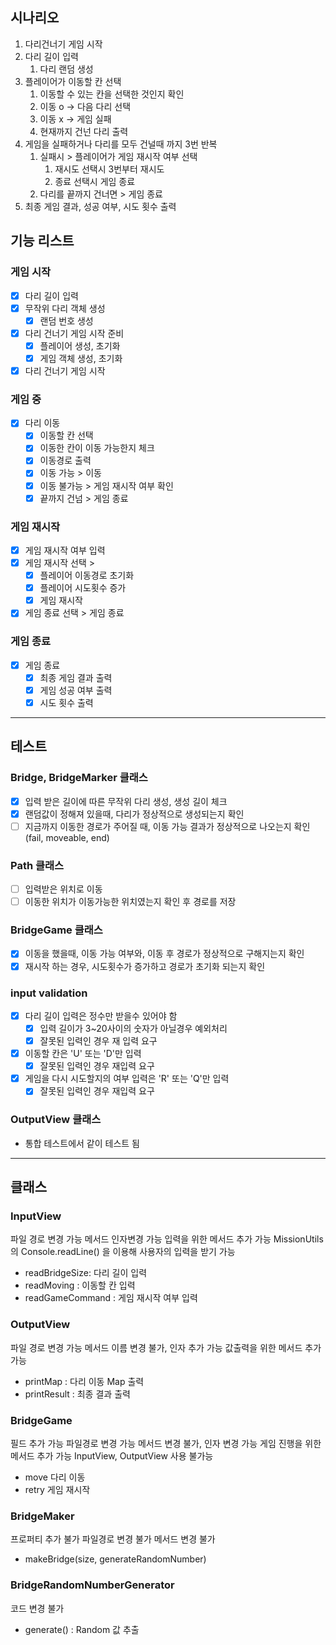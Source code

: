 ## 시나리오

1. 다리건너기 게임 시작
2. 다리 길이 입력
   1. 다리 랜덤 생성
3. 플레이어가 이동할 칸 선택
   1. 이동할 수 있는 칸을 선택한 것인지 확인
   2. 이동 o -> 다음 다리 선택
   3. 이동 x -> 게임 실패
   4. 현재까지 건넌 다리 출력
4. 게임을 실패하거나 다리를 모두 건널때 까지 3번 반복
   1. 실패시 > 플레이어가 게임 재시작 여부 선택
      1. 재시도 선택시 3번부터 재시도
      2. 종료 선택시 게임 종료
   2. 다리를 끝까지 건너면 > 게임 종료
5. 최종 게임 결과, 성공 여부, 시도 횟수 출력

## 기능 리스트

### 게임 시작

- [x] 다리 길이 입력
- [x] 무작위 다리 객체 생성
  - [x] 랜덤 번호 생성
- [x] 다리 건너기 게임 시작 준비
  - [x] 플레이어 생성, 초기화
  - [x] 게임 객체 생성, 초기화
- [x] 다리 건너기 게임 시작

### 게임 중

- [x] 다리 이동
  - [x] 이동할 칸 선택
  - [x] 이동한 칸이 이동 가능한지 체크
  - [x] 이동경로 출력
  - [x] 이동 가능 > 이동
  - [x] 이동 불가능 > 게임 재시작 여부 확인
  - [x] 끝까지 건넘 > 게임 종료

### 게임 재시작

- [x] 게임 재시작 여부 입력
- [x] 게임 재시작 선택 >
  - [x] 플레이어 이동경로 초기화
  - [x] 플레이어 시도횟수 증가
  - [x] 게임 재시작
- [x] 게임 종료 선택 > 게임 종료

### 게임 종료

- [x] 게임 종료
  - [x] 최종 게임 결과 출력
  - [x] 게임 성공 여부 출력
  - [x] 시도 횟수 출력

---

## 테스트

### Bridge, BridgeMarker 클래스

- [x] 입력 받은 길이에 따른 무작위 다리 생성, 생성 길이 체크
- [x] 랜덤값이 정해져 있을때, 다리가 정상적으로 생성되는지 확인
- [ ] 지금까지 이동한 경로가 주어질 때, 이동 가능 결과가 정상적으로 나오는지 확인 (fail, moveable, end)

### Path 클래스

- [ ] 입력받은 위치로 이동
- [ ] 이동한 위치가 이동가능한 위치였는지 확인 후 경로를 저장

### BridgeGame 클래스

- [x] 이동을 했을때, 이동 가능 여부와, 이동 후 경로가 정상적으로 구해지는지 확인
- [x] 재시작 하는 경우, 시도횟수가 증가하고 경로가 초기화 되는지 확인

### input validation

- [x] 다리 길이 입력은 정수만 받을수 있어야 함
  - [x] 입력 길이가 3~20사이의 숫자가 아닐경우 예외처리
  - [x] 잘못된 입력인 경우 재 입력 요구
- [x] 이동할 칸은 'U' 또는 'D'만 입력
  - [x] 잘못된 입력인 경우 재입력 요구
- [x] 게임을 다시 시도할지의 여부 입력은 'R' 또는 'Q'만 입력
  - [x] 잘못된 입력인 경우 재입력 요구

### OutputView 클래스

- 통합 테스트에서 같이 테스트 됨

---

## 클래스

### InputView

파일 경로 변경 가능
메서드 인자변경 가능
입력을 위한 메서드 추가 가능
MissionUtils의 Console.readLine() 을 이용해 사용자의 입력을 받기 가능

- readBridgeSize: 다리 길이 입력
- readMoving : 이동할 칸 입력
- readGameCommand : 게임 재시작 여부 입력

### OutputView

파일 경로 변경 가능
메서드 이름 변경 불가, 인자 추가 가능
값출력을 위한 메서드 추가 가능

- printMap : 다리 이동 Map 출력
- printResult : 최종 결과 출력

### BridgeGame

필드 추가 가능
파일경로 변경 가능
메서드 변경 불가, 인자 변경 가능
게임 진행을 위한 메서드 추가 가능
InputView, OutputView 사용 불가능

- move 다리 이동
- retry 게임 재시작

### BridgeMaker

프로퍼티 추가 불가
파일경로 변경 불가
메서드 변경 불가

- makeBridge(size, generateRandomNumber)

### BridgeRandomNumberGenerator

코드 변경 불가

- generate() : Random 값 추출

